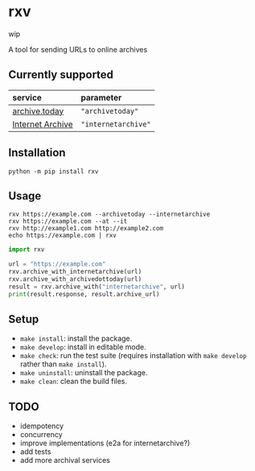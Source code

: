 # rxv

wip

A tool for sending URLs to online archives

## Currently supported

| service                                 | parameter           |
| :-------------------------------------- | :------------------ |
| [archive.today](https://archive.today)  | `"archivetoday"`    |
| [Internet Archive](https://archive.org) | `"internetarchive"` |

## Installation

```terminal
python -m pip install rxv
```

## Usage

```terminal
rxv https://example.com --archivetoday --internetarchive
rxv https://example.com --at --it
rxv http://example1.com http://example2.com
echo https://example.com | rxv
```

```python
import rxv

url = "https://example.com"
rxv.archive_with_internetarchive(url)
rxv.archive_with_archivedottoday(url)
result = rxv.archive_with("internetarchive", url)
print(result.response, result.archive_url)
```

## Setup

- `make install`: install the package.
- `make develop`: install in editable mode.
- `make check`: run the test suite (requires installation with `make develop` rather than `make install`).
- `make uninstall`: uninstall the package.
- `make clean`: clean the build files.

## TODO

- idempotency
- concurrency
- improve implementations (e2a for internetarchive?)
- add tests
- add more archival services
